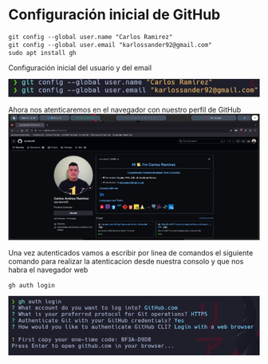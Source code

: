# Configuración inicial de GitHub

```
git config --global user.name "Carlos Ramirez"
git config --global user.email "karlossander92@gmail.com"
sudo apt install gh
```
Configuración inicial del usuario y del email

![alt text](imgs/git_comandos_configuracion_iniciales.png)

Ahora nos atenticaremos en el navegador con nuestro perfil de GitHub
![alt text](imgs/git_perfil.png)

Una vez autenticados vamos a escribir por linea de comandos el siguiente comando para realizar la atenticacion desde  nuestra consolo y que nos habra el navegador web
```
gh auth login
```
![alt text](imgs/git_atentication_web_browser.png)
